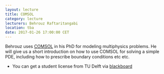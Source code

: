 ```yaml
---
layout: lecture
title: COMSOL
category: lecture
lecturers: Behrouz Raftaritangabi 
location: tba
date: 2017-01-26 17:00:00 CET
---
```


Behrouz uses [COMSOL] in his PhD for modeling multiphysics problems. He will give us a short introduction on how to use COMSOL for solving a simple PDE, including how to prescribe boundary conditions etc etc.

* You can get a student license from TU Delft via [blackboard]

[COMSOL]: https://www.comsol.nl/
[blackboard]: https://software.tudelft.nl/
